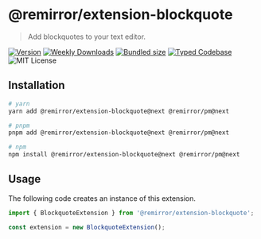 # @remirror/extension-blockquote

> Add blockquotes to your text editor.

[![Version][version]][npm] [![Weekly Downloads][downloads-badge]][npm] [![Bundled size][size-badge]][size] [![Typed Codebase][typescript]](./src/index.ts) ![MIT License][license]

[version]: https://flat.badgen.net/npm/v/@remirror/extension-blockquote
[npm]: https://npmjs.com/package/@remirror/extension-blockquote
[license]: https://flat.badgen.net/badge/license/MIT/purple
[size]: https://bundlephobia.com/result?p=@remirror/extension-blockquote
[size-badge]: https://flat.badgen.net/bundlephobia/minzip/@remirror/extension-blockquote
[typescript]: https://flat.badgen.net/badge/icon/TypeScript?icon=typescript&label
[downloads-badge]: https://badgen.net/npm/dw/@remirror/extension-blockquote/red?icon=npm

## Installation

```bash
# yarn
yarn add @remirror/extension-blockquote@next @remirror/pm@next

# pnpm
pnpm add @remirror/extension-blockquote@next @remirror/pm@next

# npm
npm install @remirror/extension-blockquote@next @remirror/pm@next
```

## Usage

The following code creates an instance of this extension.

```ts
import { BlockquoteExtension } from '@remirror/extension-blockquote';

const extension = new BlockquoteExtension();
```
